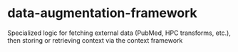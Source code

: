 # data-augmentation-framework
Specialized logic for fetching external data (PubMed, HPC transforms, etc.), then storing or retrieving context via the context framework
